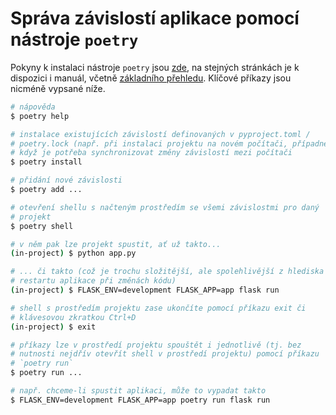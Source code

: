 # Správa závislostí aplikace pomocí nástroje `poetry`

Pokyny k instalaci nástroje `poetry` jsou
[zde](https://python-poetry.org/docs/#installation), na stejných
stránkách je k dispozici i manuál, včetně [základního
přehledu](https://python-poetry.org/docs/basic-usage/). Klíčové příkazy
jsou nicméně vypsané níže.

```sh
# nápověda
$ poetry help

# instalace existujících závislostí definovaných v pyproject.toml /
# poetry.lock (např. při instalaci projektu na novém počítači, případně
# když je potřeba synchronizovat změny závislostí mezi počítači
$ poetry install

# přidání nové závislosti
$ poetry add ...

# otevření shellu s načteným prostředím se všemi závislostmi pro daný
# projekt
$ poetry shell

# v něm pak lze projekt spustit, ať už takto...
(in-project) $ python app.py

# ... či takto (což je trochu složitější, ale spolehlivější z hlediska
# restartu aplikace při změnách kódu)
(in-project) $ FLASK_ENV=development FLASK_APP=app flask run

# shell s prostředím projektu zase ukončíte pomocí příkazu exit či
# klávesovou zkratkou Ctrl+D
(in-project) $ exit

# příkazy lze v prostředí projektu spouštět i jednotlivě (tj. bez
# nutnosti nejdřív otevřít shell v prostředí projektu) pomocí příkazu
# `poetry run`
$ poetry run ...

# např. chceme-li spustit aplikaci, může to vypadat takto
$ FLASK_ENV=development FLASK_APP=app poetry run flask run
```
